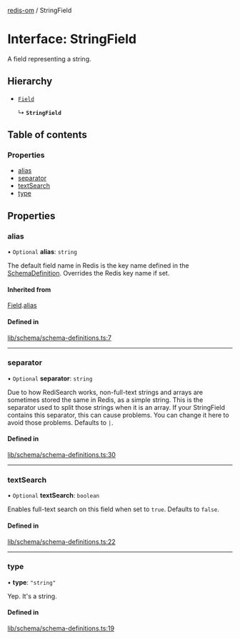 [redis-om](../README.md) / StringField

# Interface: StringField

A field representing a string.

## Hierarchy

- [`Field`](Field.md)

  ↳ **`StringField`**

## Table of contents

### Properties

- [alias](StringField.md#alias)
- [separator](StringField.md#separator)
- [textSearch](StringField.md#textsearch)
- [type](StringField.md#type)

## Properties

### alias

• `Optional` **alias**: `string`

The default field name in Redis is the key name defined in the
[SchemaDefinition](../README.md#schemadefinition). Overrides the Redis key name if set.

#### Inherited from

[Field](Field.md).[alias](Field.md#alias)

#### Defined in

[lib/schema/schema-definitions.ts:7](https://github.com/redis-developer/redis-om-node/blob/8f6d2ee/lib/schema/schema-definitions.ts#L7)

___

### separator

• `Optional` **separator**: `string`

Due to how RediSearch works, non-full-text strings and arrays are sometimes stored the same
in Redis, as a simple string. This is the separator used to split those strings when it is an
array. If your StringField contains this separator, this can cause problems. You can change it
here to avoid those problems. Defaults to `|`.

#### Defined in

[lib/schema/schema-definitions.ts:30](https://github.com/redis-developer/redis-om-node/blob/8f6d2ee/lib/schema/schema-definitions.ts#L30)

___

### textSearch

• `Optional` **textSearch**: `boolean`

Enables full-text search on this field when set to `true`. Defaults to `false`.

#### Defined in

[lib/schema/schema-definitions.ts:22](https://github.com/redis-developer/redis-om-node/blob/8f6d2ee/lib/schema/schema-definitions.ts#L22)

___

### type

• **type**: ``"string"``

Yep. It's a string.

#### Defined in

[lib/schema/schema-definitions.ts:19](https://github.com/redis-developer/redis-om-node/blob/8f6d2ee/lib/schema/schema-definitions.ts#L19)
